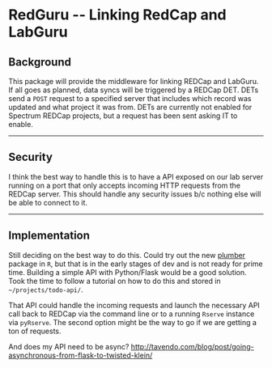 # RedGuru -- Linking RedCap and LabGuru

## Background

This package will provide the middleware for linking REDCap and LabGuru. If all goes as planned, data syncs will be triggered by a REDCap DET. DETs send a `POST` request to a specified server that includes which record was updated and what project it was from. DETs are currently not enabled for Spectrum REDCap projects, but a request has been sent asking IT to enable.


---------------------------------


## Security

I think the best way to handle this is to have a API exposed on our lab server running on a port that only accepts incoming HTTP requests from the REDCap server. This should handle any security issues b/c nothing else will be able to connect to it.


---------------------------------


## Implementation

Still deciding on the best way to do this. Could try out the new [plumber](http://plumber.trestletech.com/) package in `R`, but that is in the early stages of dev and is not ready for prime time. Building a simple API with Python/Flask would be a good solution. Took the time to follow a tutorial on how to do this and stored in `~/projects/todo-api/`.

That API could handle the incoming requests and launch the necessary API call back to REDCap via the command line or to a running `Rserve` instance via `pyRserve`. The second option might be the way to go if we are getting a ton of requests.

And does my API need to be async? http://tavendo.com/blog/post/going-asynchronous-from-flask-to-twisted-klein/
